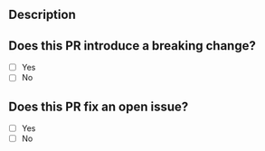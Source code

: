 <!--- Provide a general summary of your changes in the Title above -->

## Description

<!---
  Please describe your change(s) in detail.
  Why is this change required? What problem does it solve?
  If it fixes an open issue, please link to the issue here.
-->

## Does this PR introduce a breaking change?

<!--
  If this PR contains a breaking change,
  please also describe the impact and migration path for existing applications
-->

* [ ] Yes
* [ ] No

## Does this PR fix an open issue?

<!-- If this PR contain fixes to open issues please link them here -->

* [ ] Yes
* [ ] No
